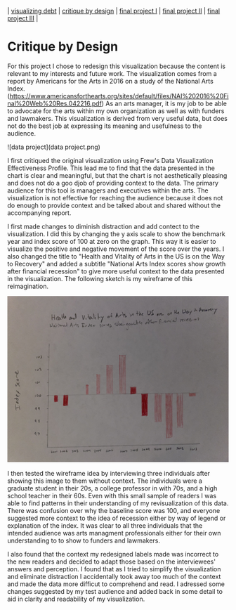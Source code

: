 | [visualizing debt](visualizing-government-debt) | [critique by design](critique-by-design) | [final project I](final-project-part-one) | [final project II](final-project-part-two) | [final project III](final-project-part-three) |

# Critique by Design

For this project I chose to redesign this visualization because the content is relevant to my interests and future work. The visualization comes from a report by Americans for the Arts in 2016 on a study of the National Arts Index. (https://www.americansforthearts.org/sites/default/files/NAI%202016%20Final%20Web%20Res.042216.pdf) As an arts manager, it is my job to be able to advocate for the arts within my own organization as well as with funders and lawmakers. This visualization is derived from very useful data, but does not do the best job at expressing its meaning and usefulness to the audience. 

![data project](data project.png)


I first critiqued the original visualization using Frew's Data Visualization Effectiveness Profile. This lead me to find that the data presented in the chart is clear and meaningful, but that the chart is not aesthetically pleasing and does not do a goo djob of providing context to the data. The primary audience for this tool is managers and executives within the arts. The visualization is not effective for reaching the audience because it does not do enough to provide context and be talked about and shared without the accompanying report. 

I first made changes to diminish distraction and add contect to the visualization. I did this by changing the y axis scale to show the benchmark year and index score of 100 at zero on the graph. This way it is easier to visualize the positive and negative movement of the score over the years. I also changed the title to "Health and Vitality of Arts in the US is on the Way to Recovery" and added a subtitle "National Arts Index scores show growth after financial recession" to give more useful context to the data presented in the visualization. The following sketch is my wireframe of this reimagination. 


![IMG-6314](IMG-6314.jpg)

I then tested the wireframe idea by interviewing three individuals after showing this image to them without context. The individuals were a graduate student in their 20s, a college professor in with 70s, and a high school teacher in their 60s. Even with this small sample of readers I was able to find patterns in their understanding of my revisualization of this data. There was confusion over why the baseline score was 100, and everyone suggested more context to the idea of recession either by way of legend or explanation of the index. It was clear to all three individuals that the intended audience was arts managment professionals either for their own understanding to to show to funders and lawmakers. 

I also found that the context my redesigned labels made was incorrect to the new readers and decided to adapt those based on the interviewees' answers and perception. I found that as I tried to simplify the visualization and eliminate distraction I accidentally took away too much of the context and made the data more difficut to comprehend and read. I adressed some changes suggested by my test audience and added back in some detail to aid in clarity and readability of my visualization. 


<div class="flourish-embed flourish-chart" data-src="visualisation/12677254"><script src="https://public.flourish.studio/resources/embed.js"></script></div>
